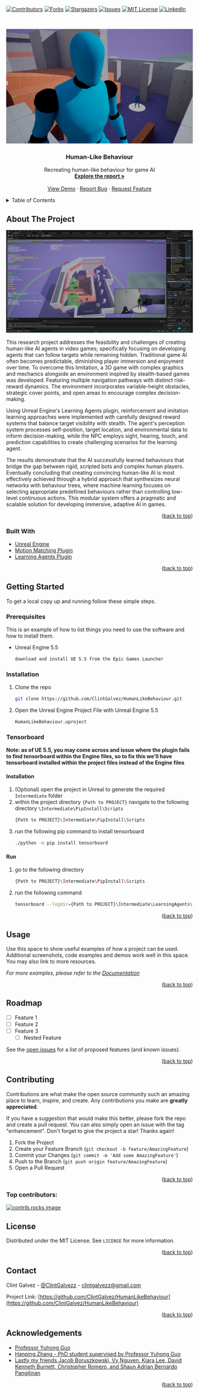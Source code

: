<!-- Improved compatibility of back to top link: See: https://github.com/othneildrew/Best-README-Template/pull/73 -->
<a id="readme-top"></a>
<!--
*** Thanks for checking out the Best-README-Template. If you have a suggestion
*** that would make this better, please fork the repo and create a pull request
*** or simply open an issue with the tag "enhancement".
*** Don't forget to give the project a star!
*** Thanks again! Now go create something AMAZING! :D
-->


<!-- PROJECT SHIELDS -->
<!--
*** I'm using markdown "reference style" links for readability.
*** Reference links are enclosed in brackets [ ] instead of parentheses ( ).
*** See the bottom of this document for the declaration of the reference variables
*** for contributors-url, forks-url, etc. This is an optional, concise syntax you may use.
*** https://www.markdownguide.org/basic-syntax/#reference-style-links
-->
[![Contributors][contributors-shield]][contributors-url]
[![Forks][forks-shield]][forks-url]
[![Stargazers][stars-shield]][stars-url]
[![Issues][issues-shield]][issues-url]
[![MIT License][license-shield]][license-url]
[![LinkedIn][linkedin-shield]][linkedin-url]



<!-- PROJECT LOGO -->
<br />
<p align="center">
  <a href="https://github.com/ClintGalvez/HumanLikeBehaviour">
    <img src="cover.png" alt="Cover" width="auto" height="auto">
  </a>

  <h3 align="center">Human-Like Behaviour</h3>

  <p align="center">
    Recreating human-like behaviour for game AI
    <br />
    <a href="https://docs.google.com/document/d/1C8d_nTgCR3ScNvusosiK2bYwZWZwxAmvZ2FONkGZxWc/edit?usp=sharing"><strong>Explore the report »</strong></a>
    <br />
    <br />
    <a href="https://github.com/ClintGalvez/HumanLikeBehaviour">View Demo</a>
    ·
    <a href="https://github.com/ClintGalvez/HumanLikeBehaviour/issues">Report Bug</a>
    ·
    <a href="https://github.com/ClintGalvez/HumanLikeBehaviour/issues">Request Feature</a>
  </p>
</p>



<!-- TABLE OF CONTENTS -->
<details>
  <summary>Table of Contents</summary>
  <ol>
    <li>
      <a href="#about-the-project">About The Project</a>
      <ul>
        <li><a href="#built-with">Built With</a></li>
      </ul>
    </li>
    <li>
      <a href="#getting-started">Getting Started</a>
      <ul>
        <li><a href="#prerequisites">Prerequisites</a></li>
        <li><a href="#installation">Installation</a></li>
        <li><a href="#tensorboard">Tensorboard</a></li>
      </ul>
    </li>
    <li><a href="#usage">Usage</a></li>
    <li><a href="#roadmap">Roadmap</a></li>
    <li><a href="#contributing">Contributing</a></li>
    <li><a href="#license">License</a></li>
    <li><a href="#contact">Contact</a></li>
    <li><a href="#acknowledgments">Acknowledgments</a></li>
  </ol>
</details>



<!-- ABOUT THE PROJECT -->
## About The Project

[![Human-Like Behaviour Research Project Screen Shot][project-screenshot]](https://clintgalvez.com/#projects)

This research project addresses the feasibility and challenges of creating human-like AI agents in video games; specifically focusing on developing agents that can follow targets while remaining hidden. Traditional game AI often becomes predictable, diminishing player immersion and enjoyment over time. To overcome this limitation, a 3D game with complex graphics and mechanics alongside an environment inspired by stealth-based games was developed. Featuring multiple navigation pathways with distinct risk-reward dynamics. The environment incorporates variable-height obstacles, strategic cover points, and open areas to encourage complex decision-making.

Using Unreal Engine's Learning Agents plugin, reinforcement and imitation learning approaches were implemented with carefully designed reward systems that balance target visibility with stealth. The agent's perception system processes self-position, target location, and environmental data to inform decision-making, while the NPC employs sight, hearing, touch, and prediction capabilities to create challenging scenarios for the learning agent.

The results demonstrate that the AI successfully learned behaviours that bridge the gap between rigid, scripted bots and complex human players. Eventually concluding that creating convincing human-like AI is most effectively achieved through a hybrid approach that synthesizes neural networks with behaviour trees, where machine learning focuses on selecting appropriate predefined behaviours rather than controlling low-level continuous actions. This modular system offers a pragmatic and scalable solution for developing immersive, adaptive AI in games.

<p align="right">(<a href="#readme-top">back to top</a>)</p>



### Built With

* [Unreal Engine](https://www.unrealengine.com)
* [Motion Matching Plugin](https://dev.epicgames.com/documentation/en-us/unreal-engine/motion-matching-in-unreal-engine)
* [Learning Agents Plugin](https://dev.epicgames.com/community/learning/courses/GAR/unreal-engine-learning-agents-5-5/bZnJ/unreal-engine-learning-agents-5-5)

<p align="right">(<a href="#readme-top">back to top</a>)</p>



<!-- GETTING STARTED -->
## Getting Started

To get a local copy up and running follow these simple steps.

### Prerequisites

This is an example of how to list things you need to use the software and how to install them.
* Unreal Engine 5.5
  ```sh
  download and install UE 5.5 from the Epic Games Launcher
  ```

### Installation

1. Clone the repo
    ```sh
    git clone https://github.com/ClintGalvez/HumanLikeBehaviour.git
    ```
2. Open the Unreal Engine Project File with Unreal Engine 5.5 
    ```sh
    HumanLikeBehaviour.uproject
    ```

### Tensorboard

**Note: as of UE 5.5, you may come across and issue where the plugin fails to find tensorboard within the Engine files, so to fix this we'll have tensorboard installed within the project files instead of the Engine files**

#### Installation

1. (Optional) open the project in Unreal to generate the required `Intermediate` folder
2. within the project directory `{Path to PROJECT}` navigate to the following directory `\Intermediate\PipInstall\Scripts`
    ```sh
    {Path to PROJECT}\Intermediate\PipInstall\Scripts
    ```
3. run the following pip command to install tensorboard
    ```sh
    ./python -m pip install tensorboard
    ```

#### Run

1. go to the following directory
    ```sh
    {Path to PROJECT}\Intermediate\PipInstall\Scripts
    ```
2. run the following command
    ```sh
    tensorboard --logdir={Path to PROJECT}\Intermediate\LearningAgents\TensorBoard\runs
    ```

<p align="right">(<a href="#readme-top">back to top</a>)</p>



<!-- USAGE EXAMPLES -->
## Usage

Use this space to show useful examples of how a project can be used. Additional screenshots, code examples and demos work well in this space. You may also link to more resources.

_For more examples, please refer to the [Documentation](https://example.com)_

<p align="right">(<a href="#readme-top">back to top</a>)</p>



<!-- ROADMAP -->
## Roadmap

- [ ] Feature 1
- [ ] Feature 2
- [ ] Feature 3
    - [ ] Nested Feature

See the [open issues](https://github.com/ClintGalvez/HumanLikeBehaviour/issues) for a list of proposed features (and known issues).

<p align="right">(<a href="#readme-top">back to top</a>)</p>



<!-- CONTRIBUTING -->
## Contributing

Contributions are what make the open source community such an amazing place to learn, inspire, and create. Any contributions you make are **greatly appreciated**.

If you have a suggestion that would make this better, please fork the repo and create a pull request. You can also simply open an issue with the tag "enhancement".
Don't forget to give the project a star! Thanks again!

1. Fork the Project
2. Create your Feature Branch (`git checkout -b feature/AmazingFeature`)
3. Commit your Changes (`git commit -m 'Add some AmazingFeature'`)
4. Push to the Branch (`git push origin feature/AmazingFeature`)
5. Open a Pull Request

<p align="right">(<a href="#readme-top">back to top</a>)</p>

### Top contributors:

<a href="https://github.com/github_username/HumanLikeBehaviour/graphs/contributors">
  <img src="https://contrib.rocks/image?repo=ClintGalvez/HumanLikeBehaviour" alt="contrib.rocks image" />
</a>



<!-- LICENSE -->
## License

Distributed under the MIT License. See `LICENSE` for more information.

<p align="right">(<a href="#readme-top">back to top</a>)</p>



<!-- CONTACT -->
## Contact

Clint Galvez - [@ClintGalvezz](https://twitter.com/ClintGalvezz) - clintgalvezz@gmail.com

Project Link: [https://github.com/ClintGalvez/HumanLikeBehaviour](https://github.com/ClintGalvez/HumanLikeBehaviour)

<p align="right">(<a href="#readme-top">back to top</a>)</p>



<!-- ACKNOWLEDGEMENTS -->
## Acknowledgements

* [Professor Yuhong Guo](https://carleton.ca/scs/people/yuhong-guo/)
* [Hanping Zhang - PhD student supervised by Professor Yuhong Guo](https://www.linkedin.com/in/jaghanpingzhang/)
* [Lastly my friends Jacob Boruszkowski, Vy Nguyen, Kiara Lee, David Kenneth Burnett, Christopher Romero, and Shaun Adrian Bernardo Pangilinan]()

<p align="right">(<a href="#readme-top">back to top</a>)</p>



<!-- MARKDOWN LINKS & IMAGES -->
<!-- https://www.markdownguide.org/basic-syntax/#reference-style-links -->
[contributors-shield]: https://img.shields.io/github/contributors/ClintGalvez/repo.svg?style=flat-square
[contributors-url]: https://github.com/ClintGalvez/HumanLikeBehaviour/graphs/contributors
[forks-shield]: https://img.shields.io/github/forks/ClintGalvez/repo.svg?style=flat-square
[forks-url]: https://github.com/ClintGalvez/HumanLikeBehaviour/network/members
[stars-shield]: https://img.shields.io/github/stars/ClintGalvez/repo.svg?style=flat-square
[stars-url]: https://github.com/ClintGalvez/HumanLikeBehaviour/stargazers
[issues-shield]: https://img.shields.io/github/issues/ClintGalvez/repo.svg?style=flat-square
[issues-url]: https://github.com/ClintGalvez/HumanLikeBehaviour/issues
[license-shield]: https://img.shields.io/github/license/ClintGalvez/repo.svg?style=flat-square
[license-url]: https://github.com/ClintGalvez/HumanLikeBehaviour/blob/master/LICENSE
[linkedin-shield]: https://img.shields.io/badge/-LinkedIn-black.svg?style=flat-square&logo=linkedin&colorB=555
[linkedin-url]: https://linkedin.com/in/ClintGalvez
[project-screenshot]: project-screenshot.png
